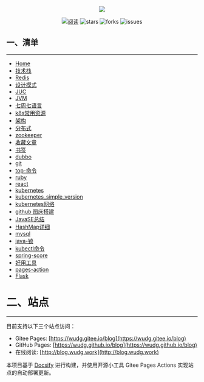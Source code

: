 
<p align="center">
<a href="https://github.com/wudg/blog" target="_blank">
	<img src="https://cdn.jsdelivr.net/gh/wudg/picgo@master/images/logo1.png" width=""/>
</a>
</p>
<p align="center">
  <a href="https://javaguide.cn/"><img src="https://img.shields.io/badge/阅读-read-brightgreen.svg" alt="阅读"></a>
  <img src="https://img.shields.io/github/stars/wudg/blog" alt="stars"/>
  <img src="https://img.shields.io/github/forks/wudg/blog" alt="forks"/>
  <img src="https://img.shields.io/github/issues/wudg/blog" alt="issues"/>
</p>

## 一、清单
---

* [Home](/)
* [技术栈](docs/technology_stack.md)
* [Redis](docs/redis.md)
* [设计模式](docs/design_pattern.md)
* [JUC](docs/juc.md)
* [JVM](docs/jvm.md)
* [七周七语言](docs/seven_week_seven_language.md)
* [k8s常用资源](docs/k8s_common_resources.md)
* [架构](docs/architecture.md)
* [分布式](docs/distribution.md)
* [zookeeper](docs/zookeeper.md)
* [收藏文章](docs/collect_articles.md)
* [书签](docs/bookmark.html)
* [dubbo](docs/dubbo2.7.md)
* [git](docs/git.md)
* [top-命令](docs/top_comand.md)
* [ruby](docs/ruby.md)
* [react](docs/react.md)
* [kubernetes](docs/kubernetes.md)
* [kubernetes_simple_version](docs/kubernetes_simple_version.md)
* [kubernetes网络](docs/kubernetes_network.md)
* [github 图床搭建](docs/github_drawing_bed_construction.md)
* [JavaSE总结](docs/javase_summary.md)
* [HashMap详细](docs/hashmap.md)
* [mysql](docs/mysql.md)
* [java-锁](docs/java_lock.md)
* [kubectl命令](docs/kubectl_command.md)
* [spring-score](docs/spring-core.md)
* [好用工具](docs/tools.md)
* [pages-action](docs/pages-action.md)
* [Flask](docs/flask.md)


# 二、站点
---

目前支持以下三个站点访问：

* Gitee Pages: [https://wudg.gitee.io/blog](https://wudg.gitee.io/blog)
* GitHub Pages: [https://wudg.github.io/blog](https://wudg.github.io/blog)
* 在线阅读: [http://blog.wudg.work](http://blog.wudg.work)

本项目基于 [Docsify](https://docsify.js.org/#/) 进行构建，并使用开源小工具 Gitee Pages Actions 实现站点的自动部署更新。


